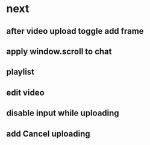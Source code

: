 

# next 

## after video upload toggle add frame
## apply window.scroll to chat
## playlist
## edit video
## disable input while uploading
## add Cancel uploading 